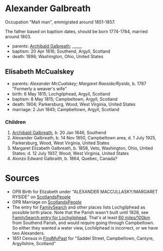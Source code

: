 # Alexander Galbreath

Occupation "Malt man", emmigrated around 1851-1857. 

The father based on baptism dates, should be born 1774-1784, married around 1803.

- parents: [Archibald Galbreath](galbreath-archibald-unknown.md); _____
- baptism: 20 Apr 1816; Southend, Argyll, Scotland
- death: 1898; Washington, Ohio, United States

## Elisabeth McCualskey

- parents: *Alexander McCualskey*; *Margaret Raeside/Ryside*, b. 1787 "Formerly a weaver's wife"
- birth: 6 May 1815; Lochgilphead, Argyll, Scotland
- baptism: 8 May 1815;  Campbeltown, Argyll, Scotland
- death: 1904; Parkersburg, Wood, West Virginia, United States
- marriage: 2 Jun 1845; Campbeltown, Argyll, Scotland

### Children

1. [Archibald Galbreath](galbreath-archibald-1846.md), b. 20 Jan 1846, Southend
2. Alexander Galbreath, b. 14 Nov 1850, Campbeltown area, d. 1 July 1925, Parkersburg, Wood, West Virginia, United States
3. Margaret Elizabeth Galbreath, b. 1858, Veto, Washington, Ohio, United States; d. 12 July 1937, Wood, West Virginia, United States
4. Alonzo Edward Galbraith, b. 1864, Quebec, Canada?

# Sources

- OPR Birth for Elizabeth  under "ALEXANDER MACCULLASKY/MARGARET RYSIDE" on [ScotlandsPeople](https://www.scotlandspeople.gov.uk/record-results?search_type=people&event=%28B%20OR%20C%20OR%20S%29&record_type%5B0%5D=opr_births&church_type=Old%20Parish%20Registers&dl_cat=church&dl_rec=church-births-baptisms&surname=MACCULLASKY&surname_so=soundex&forename=ELIZABETH&forename_so=syn&sex=F&from_year=1815&to_year=1815&parent_names=MACCULLASKY&parent_names_so=exact&parent_name_two=RYSIDE&parent_name_two_so=exact&county=ARGYLL&record=Church%20of%20Scotland%20%28old%20parish%20registers%29%20Roman%20Catholic%20Church%20Other%20churches&rd_real_name%5B0%5D=CAMPBELTOWN%20%28LANDWARD%29%20OR%20CAMPBELTOWN%20%28BURGH%29%20OR%20CAMPBELTOWN&rd_display_name%5B0%5D=CAMPBELTOWN%20%28LANDWARD%29%7CCAMPBELTOWN%20%28BURGH%29%7CCAMPBELTOWN_CAMPBELTOWN&rd_label%5B0%5D=CAMPBELTOWN&rd_name%5B0%5D=CAMPBELTOWN%20%2ALANDWARD%2A%20OR%20CAMPBELTOWN%20%2ABURGH%2A%20OR%20CAMPBELTOWN)
- OPR Marriage on [ScotlandsPeople](https://www.scotlandspeople.gov.uk/record-results?search_type=People&surname=MCCUALSKEY&forename=ELISABETH&forename_so=starts&from_year=&to_year=&surname_so=exact&church_type=Old%20Parish%20Registers&event=M&record_type[0]=opr_marriages)
- The entry for [FamilySearch](https://www.familysearch.org/tree/person/details/9NN7-9JW) and other places lists Lochgilphead as possible birth place.  Note that the Parish wasn't built until 1828, see [FamilySearch entry for Lochgilphead](https://www.familysearch.org/wiki/en/Lochgilphead,_Argyllshire,_Scotland_Genealogy).  That's at least [60 miles/100km](https://goo.gl/maps/g6foj1kRxvH4bXz39) from Southend Parish, and would require going through Campbeltown.  So either they wanted a water view, Lochilphead is incorrect, or we have two Alexanders.
- 1851 Census in [FindMyPast](https://www.findmypast.com/transcript?id=GBC%2F1851%2F0019255793) for "Saddel Street, Campbeltown, Cantyre, Argyllshire, Scotland"

